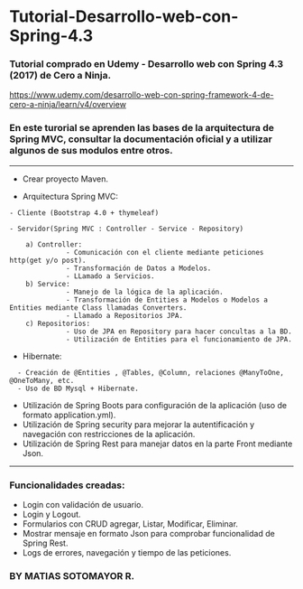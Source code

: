 # Tutorial-Desarrollo-web-con-Spring-4.3
### Tutorial comprado en Udemy - Desarrollo web con Spring 4.3 (2017) de Cero a Ninja.
https://www.udemy.com/desarrollo-web-con-spring-framework-4-de-cero-a-ninja/learn/v4/overview

### En este turorial se aprenden las bases de la arquitectura de Spring MVC, consultar la documentación oficial y a utilizar algunos de sus modulos entre otros.

  ******************************************************************************************************************************
- Crear proyecto Maven.

- Arquitectura Spring MVC:
```
- Cliente (Bootstrap 4.0 + thymeleaf)

- Servidor(Spring MVC : Controller - Service - Repository) 

    a) Controller: 
              - Comunicación con el cliente mediante peticiones http(get y/o post).
              - Transformación de Datos a Modelos.
              - LLamado a Servicios.
    b) Service:         
              - Manejo de la lógica de la aplicación.
              - Transformación de Entities a Modelos o Modelos a Entities mediante Class llamadas Converters.
              - Llamado a Repositorios JPA.
    c) Repositorios:
              - Uso de JPA en Repository para hacer concultas a la BD.
              - Utilización de Entities para el funcionamiento de JPA.
  ```        
  - Hibernate:
  ```
    - Creación de @Entities , @Tables, @Column, relaciones @ManyToOne, @OneToMany, etc.
    - Uso de BD Mysql + Hibernate.
  ```
  - Utilización de Spring Boots para configuración de la aplicación (uso de formato application.yml).
  - Utilización de Spring security para mejorar la autentificación y navegación con restricciones de la aplicación.
  - Utilización de Spring Rest para manejar datos en la parte Front mediante Json.
  ******************************************************************************************************************************
  
### Funcionalidades creadas:
  - Login con validación de usuario.
  - Login y Logout.
  - Formularios con CRUD agregar, Listar, Modificar, Eliminar.
  - Mostrar mensaje en formato Json para comprobar funcionalidad de Spring Rest.
  - Logs de errores, navegación y tiempo de las peticiones.
              
### BY MATIAS SOTOMAYOR R.
